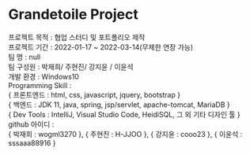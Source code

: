 <h1>Grandetoile Project</h1>
프로젝트 목적 : 협업 스터디 및 포트폴리오 제작<br>
프로젝트 기간 : 2022-01-17 ~ 2022-03-14(무제한 연장 가능)<br>
팀 명 :  null<br>
팀 구성원 : 박재희/ 주현진/ 강지윤 / 이윤석<br>
개발 환경 : Windows10<br>
Programming Skill : <br>
{ 프론트엔드 : html, css, javascript, jquery, bootstrap }<br>
{ 백엔드 : JDK 11, java, spring, jsp/servlet, apache-tomcat, MariaDB }<br>
{ Dev Tools : IntelliJ, Visual Studio Code, HeidiSQL, 그 외 기타 디자인 툴 }<br>
github 아이디 : <br>
{ 박재희 : wogml3270 }, { 주현진 : H-JJOO }, { 강지윤 : cooo23 }, { 이윤석 : sssaaa88916 }
